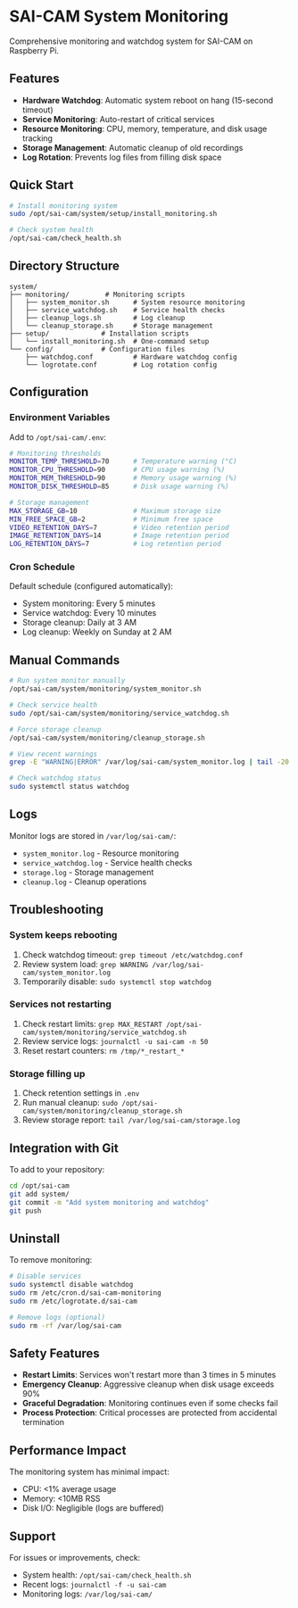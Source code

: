 # SAI-CAM System Monitoring

Comprehensive monitoring and watchdog system for SAI-CAM on Raspberry Pi.

## Features

- **Hardware Watchdog**: Automatic system reboot on hang (15-second timeout)
- **Service Monitoring**: Auto-restart of critical services
- **Resource Monitoring**: CPU, memory, temperature, and disk usage tracking
- **Storage Management**: Automatic cleanup of old recordings
- **Log Rotation**: Prevents log files from filling disk space

## Quick Start

```bash
# Install monitoring system
sudo /opt/sai-cam/system/setup/install_monitoring.sh

# Check system health
/opt/sai-cam/check_health.sh
```

## Directory Structure

```
system/
├── monitoring/         # Monitoring scripts
│   ├── system_monitor.sh      # System resource monitoring
│   ├── service_watchdog.sh    # Service health checks
│   ├── cleanup_logs.sh        # Log cleanup
│   └── cleanup_storage.sh     # Storage management
├── setup/             # Installation scripts
│   └── install_monitoring.sh  # One-command setup
└── config/            # Configuration files
    ├── watchdog.conf          # Hardware watchdog config
    └── logrotate.conf         # Log rotation config
```

## Configuration

### Environment Variables

Add to `/opt/sai-cam/.env`:

```bash
# Monitoring thresholds
MONITOR_TEMP_THRESHOLD=70      # Temperature warning (°C)
MONITOR_CPU_THRESHOLD=90       # CPU usage warning (%)
MONITOR_MEM_THRESHOLD=90       # Memory usage warning (%)
MONITOR_DISK_THRESHOLD=85      # Disk usage warning (%)

# Storage management
MAX_STORAGE_GB=10              # Maximum storage size
MIN_FREE_SPACE_GB=2            # Minimum free space
VIDEO_RETENTION_DAYS=7         # Video retention period
IMAGE_RETENTION_DAYS=14        # Image retention period
LOG_RETENTION_DAYS=7           # Log retention period
```

### Cron Schedule

Default schedule (configured automatically):
- System monitoring: Every 5 minutes
- Service watchdog: Every 10 minutes  
- Storage cleanup: Daily at 3 AM
- Log cleanup: Weekly on Sunday at 2 AM

## Manual Commands

```bash
# Run system monitor manually
/opt/sai-cam/system/monitoring/system_monitor.sh

# Check service health
sudo /opt/sai-cam/system/monitoring/service_watchdog.sh

# Force storage cleanup
/opt/sai-cam/system/monitoring/cleanup_storage.sh

# View recent warnings
grep -E "WARNING|ERROR" /var/log/sai-cam/system_monitor.log | tail -20

# Check watchdog status
sudo systemctl status watchdog
```

## Logs

Monitor logs are stored in `/var/log/sai-cam/`:
- `system_monitor.log` - Resource monitoring
- `service_watchdog.log` - Service health checks
- `storage.log` - Storage management
- `cleanup.log` - Cleanup operations

## Troubleshooting

### System keeps rebooting
1. Check watchdog timeout: `grep timeout /etc/watchdog.conf`
2. Review system load: `grep WARNING /var/log/sai-cam/system_monitor.log`
3. Temporarily disable: `sudo systemctl stop watchdog`

### Services not restarting
1. Check restart limits: `grep MAX_RESTART /opt/sai-cam/system/monitoring/service_watchdog.sh`
2. Review service logs: `journalctl -u sai-cam -n 50`
3. Reset restart counters: `rm /tmp/*_restart_*`

### Storage filling up
1. Check retention settings in `.env`
2. Run manual cleanup: `sudo /opt/sai-cam/system/monitoring/cleanup_storage.sh`
3. Review storage report: `tail /var/log/sai-cam/storage.log`

## Integration with Git

To add to your repository:

```bash
cd /opt/sai-cam
git add system/
git commit -m "Add system monitoring and watchdog"
git push
```

## Uninstall

To remove monitoring:

```bash
# Disable services
sudo systemctl disable watchdog
sudo rm /etc/cron.d/sai-cam-monitoring
sudo rm /etc/logrotate.d/sai-cam

# Remove logs (optional)
sudo rm -rf /var/log/sai-cam
```

## Safety Features

- **Restart Limits**: Services won't restart more than 3 times in 5 minutes
- **Emergency Cleanup**: Aggressive cleanup when disk usage exceeds 90%
- **Graceful Degradation**: Monitoring continues even if some checks fail
- **Process Protection**: Critical processes are protected from accidental termination

## Performance Impact

The monitoring system has minimal impact:
- CPU: <1% average usage
- Memory: <10MB RSS
- Disk I/O: Negligible (logs are buffered)

## Support

For issues or improvements, check:
- System health: `/opt/sai-cam/check_health.sh`
- Recent logs: `journalctl -f -u sai-cam`
- Monitoring logs: `/var/log/sai-cam/`